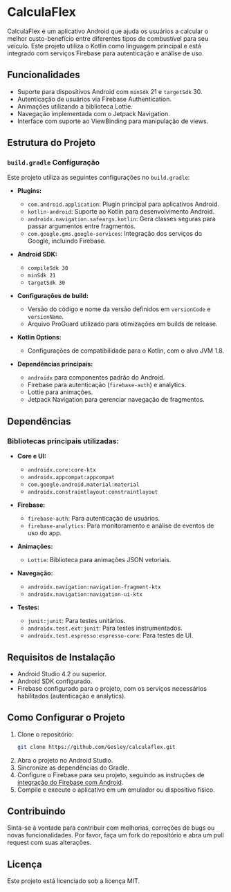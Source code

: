 # CalculaFlex

CalculaFlex é um aplicativo Android que ajuda os usuários a calcular o melhor custo-benefício entre diferentes tipos de combustível para seu veículo. Este projeto utiliza o Kotlin como linguagem principal e está integrado com serviços Firebase para autenticação e análise de uso.

## Funcionalidades

- Suporte para dispositivos Android com `minSdk` 21 e `targetSdk` 30.
- Autenticação de usuários via Firebase Authentication.
- Animações utilizando a biblioteca Lottie.
- Navegação implementada com o Jetpack Navigation.
- Interface com suporte ao ViewBinding para manipulação de views.

## Estrutura do Projeto

### `build.gradle` Configuração

Este projeto utiliza as seguintes configurações no `build.gradle`:

- **Plugins:**
  - `com.android.application`: Plugin principal para aplicativos Android.
  - `kotlin-android`: Suporte ao Kotlin para desenvolvimento Android.
  - `androidx.navigation.safeargs.kotlin`: Gera classes seguras para passar argumentos entre fragmentos.
  - `com.google.gms.google-services`: Integração dos serviços do Google, incluindo Firebase.

- **Android SDK:**
  - `compileSdk 30`
  - `minSdk 21`
  - `targetSdk 30`

- **Configurações de build:**
  - Versão do código e nome da versão definidos em `versionCode` e `versionName`.
  - Arquivo ProGuard utilizado para otimizações em builds de release.

- **Kotlin Options:**
  - Configurações de compatibilidade para o Kotlin, com o alvo JVM 1.8.

- **Dependências principais:**
  - `androidx` para componentes padrão do Android.
  - Firebase para autenticação (`firebase-auth`) e analytics.
  - Lottie para animações.
  - Jetpack Navigation para gerenciar navegação de fragmentos.
  
## Dependências

### Bibliotecas principais utilizadas:

- **Core e UI:**
  - `androidx.core:core-ktx`
  - `androidx.appcompat:appcompat`
  - `com.google.android.material:material`
  - `androidx.constraintlayout:constraintlayout`

- **Firebase:**
  - `firebase-auth`: Para autenticação de usuários.
  - `firebase-analytics`: Para monitoramento e análise de eventos de uso do app.

- **Animações:**
  - `Lottie`: Biblioteca para animações JSON vetoriais.

- **Navegação:**
  - `androidx.navigation:navigation-fragment-ktx`
  - `androidx.navigation:navigation-ui-ktx`

- **Testes:**
  - `junit:junit`: Para testes unitários.
  - `androidx.test.ext:junit`: Para testes instrumentados.
  - `androidx.test.espresso:espresso-core`: Para testes de UI.

## Requisitos de Instalação

- Android Studio 4.2 ou superior.
- Android SDK configurado.
- Firebase configurado para o projeto, com os serviços necessários habilitados (autenticação e analytics).
  
## Como Configurar o Projeto

1. Clone o repositório:
    ```bash
    git clone https://github.com/Gesley/calculaflex.git
    ```
2. Abra o projeto no Android Studio.
3. Sincronize as dependências do Gradle.
4. Configure o Firebase para seu projeto, seguindo as instruções de [integração do Firebase com Android](https://firebase.google.com/docs/android/setup).
5. Compile e execute o aplicativo em um emulador ou dispositivo físico.

## Contribuindo

Sinta-se à vontade para contribuir com melhorias, correções de bugs ou novas funcionalidades. Por favor, faça um fork do repositório e abra um pull request com suas alterações.

## Licença

Este projeto está licenciado sob a licença MIT.
